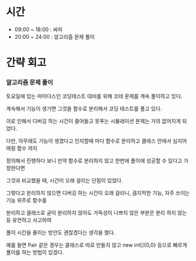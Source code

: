 # 시간

- 09:00 ~ 18:00 : 싸피
- 20:00 ~ 24:00 : 알고리즘 문제 풀이

# 간략 회고

### 알고리즘 문제 풀이

토요일에 있는 마이다스인 코딩테스트 대비를 위해 코테 문제를 계속 풀이하고 있다.

계속해서 기능이 생기면 그것을 함수로 분리해서 코딩 테스트를 풀고 있다.

이로 인해서 디버깅 하는 시간이 줄어들고 못푸는 시뮬레이션 문제는 거의 없어지게 되었다.

다만, 아무래도 기능이 생겼다고 인지할때 마다 함수로 분리하고 클래스 안에서 심지어 매핑 함수 까지

정의해서 진행하다 보니 만약 함수로 분리하지 않고 한번에 풀이에 성공할 수 있다고 가정한다면

그것과 비교했을 때, 시간이 오래 걸리는 단점이 있었다.

그렇다고 분리하지 않으면 디버깅 하는 시간이 오래 걸리니, 큼지막한 기능, 자주 쓰이는 기능 위주로 함수를

분리하고 클래스로 굳이 분리하지 않아도 가독성이 나쁘지 않은 부분은 분리 하지 않는 등 유연하고 사고하여

풀이 시간을 줄이는 방안도 괜찮겠다는 생각을 했다.

예를 들면 Pair 같은 경우는 클래스로 따로 만들지 않고 new int[]{0,0} 등으로 빠르게 풀이를 하는 방법이 있겠다.